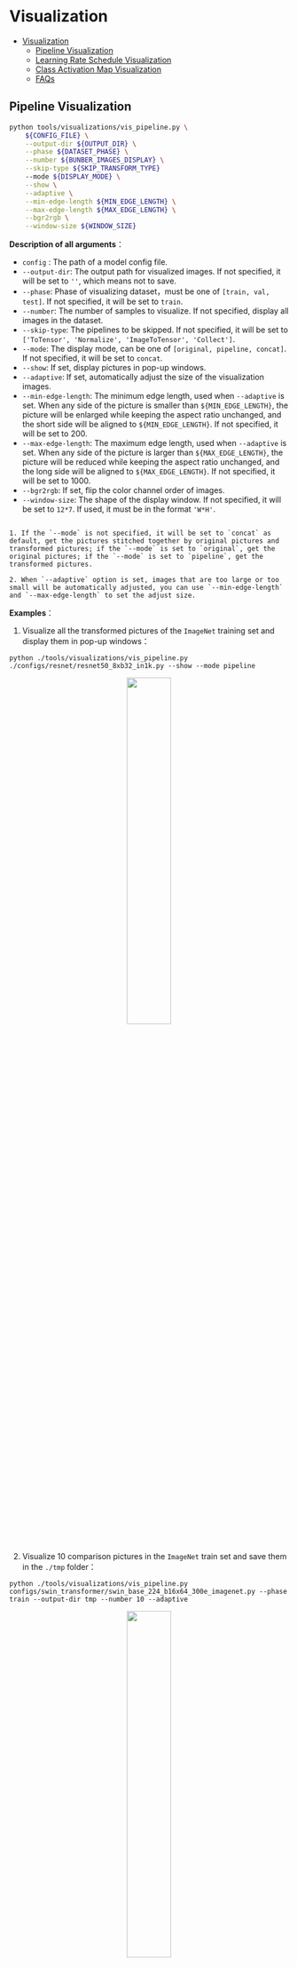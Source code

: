 # Visualization

<!-- TOC -->

- [Visualization](#visualization)
  - [Pipeline Visualization](#pipeline-visualization)
  - [Learning Rate Schedule Visualization](#learning-rate-schedule-visualization)
  - [Class Activation Map Visualization](#class-activation-map-visualization)
  - [FAQs](#faqs)

<!-- TOC -->
## Pipeline Visualization

```bash
python tools/visualizations/vis_pipeline.py \
    ${CONFIG_FILE} \
    --output-dir ${OUTPUT_DIR} \
    --phase ${DATASET_PHASE} \
    --number ${BUNBER_IMAGES_DISPLAY} \
    --skip-type ${SKIP_TRANSFORM_TYPE}
    --mode ${DISPLAY_MODE} \
    --show \
    --adaptive \
    --min-edge-length ${MIN_EDGE_LENGTH} \
    --max-edge-length ${MAX_EDGE_LENGTH} \
    --bgr2rgb \
    --window-size ${WINDOW_SIZE}
```

**Description of all arguments**：

- `config` : The path of a model config file.
- `--output-dir`: The output path for visualized images. If not specified, it will be set to `''`, which means not to save.
- `--phase`: Phase of visualizing dataset，must be one of `[train, val, test]`. If not specified, it will be set to `train`.
- `--number`: The number of samples to visualize. If not specified, display all images in the dataset.
- `--skip-type`: The pipelines to be skipped. If not specified, it will be set to `['ToTensor', 'Normalize', 'ImageToTensor', 'Collect']`.
- `--mode`: The display mode, can be one of `[original, pipeline, concat]`. If not specified, it will be set to `concat`.
- `--show`: If set, display pictures in pop-up windows.
- `--adaptive`: If set, automatically adjust the size of the visualization images.
- `--min-edge-length`: The minimum edge length, used when `--adaptive` is set. When any side of the picture is smaller than `${MIN_EDGE_LENGTH}`, the picture will be enlarged while keeping the aspect ratio unchanged, and the short side will be aligned to `${MIN_EDGE_LENGTH}`. If not specified, it will be set to 200.
- `--max-edge-length`: The maximum edge length, used when `--adaptive` is set. When any side of the picture is larger than `${MAX_EDGE_LENGTH}`, the picture will be reduced while keeping the aspect ratio unchanged, and the long side will be aligned to `${MAX_EDGE_LENGTH}`. If not specified, it will be set to 1000.
- `--bgr2rgb`: If set, flip the color channel order of images.
- `--window-size`: The shape of the display window. If not specified, it will be set to `12*7`. If used, it must be in the format `'W*H'`.

```{note}

1. If the `--mode` is not specified, it will be set to `concat` as default, get the pictures stitched together by original pictures and transformed pictures; if the `--mode` is set to `original`, get the original pictures; if the `--mode` is set to `pipeline`, get the transformed pictures.

2. When `--adaptive` option is set, images that are too large or too small will be automatically adjusted, you can use `--min-edge-length` and `--max-edge-length` to set the adjust size.
```

**Examples**：

1. Visualize all the transformed pictures of the `ImageNet` training set and display them in pop-up windows：

```shell
python ./tools/visualizations/vis_pipeline.py ./configs/resnet/resnet50_8xb32_in1k.py --show --mode pipeline
```

<div align=center><img src="../_static/image/tools/visualization/pipeline-pipeline.jpg" style=" width: auto; height: 40%; "></div>

2. Visualize 10 comparison pictures in the `ImageNet` train set and save them in the `./tmp` folder：

```shell
python ./tools/visualizations/vis_pipeline.py configs/swin_transformer/swin_base_224_b16x64_300e_imagenet.py --phase train --output-dir tmp --number 10 --adaptive
```

<div align=center><img src="../_static/image/tools/visualization/pipeline-concat.jpg" style=" width: auto; height: 40%; "></div>

3. Visualize 100 original pictures in the `CIFAR100` validation set, then display and save them in the `./tmp` folder：

```shell
python ./tools/visualizations/vis_pipeline.py configs/resnet/resnet50_8xb16_cifar100.py --phase val --output-dir tmp --mode original --number 100  --show --adaptive --bgr2rgb
```

<div align=center><img src="../_static/image/tools/visualization/pipeline-original.jpg" style=" width: auto; height: 40%; "></div>

## Learning Rate Schedule Visualization

```bash
python tools/visualizations/vis_lr.py \
    ${CONFIG_FILE} \
    --dataset-size ${DATASET_SIZE} \
    --ngpus ${NUM_GPUs}
    --save-path ${SAVE_PATH} \
    --title ${TITLE} \
    --style ${STYLE} \
    --window-size ${WINDOW_SIZE}
    --cfg-options
```

**Description of all arguments**：

- `config` :  The path of a model config file.
- `dataset-size` : The size of the datasets. If set，`build_dataset` will be skipped and `${DATASET_SIZE}` will be used as the size. Default to use the function `build_dataset`.
- `ngpus` : The number of GPUs used in training, default to be 1.
- `save-path` : The learning rate curve plot save path, default not to save.
- `title` : Title of figure. If not set, default to be config file name.
- `style` : Style of plt. If not set, default to be `whitegrid`.
- `window-size`: The shape of the display window. If not specified, it will be set to `12*7`. If used, it must be in the format `'W*H'`.
- `cfg-options` : Modifications to the configuration file, refer to [Tutorial 1: Learn about Configs](https://mmclassification.readthedocs.io/en/latest/tutorials/config.html).

```{note}
Loading annotations maybe consume much time, you can directly specify the size of the dataset with `dataset-size` to save time.
```

**Examples**：

```bash
python tools/visualizations/vis_lr.py configs/resnet/resnet50_b16x8_cifar100.py
```

<div align=center><img src="../_static/image/tools/visualization/lr_schedule1.png" style=" width: auto; height: 40%; "></div>

When using ImageNet, directly specify the size of ImageNet, as below:

```bash
python tools/visualizations/vis_lr.py configs/repvgg/repvgg-B3g4_4xb64-autoaug-lbs-mixup-coslr-200e_in1k.py --dataset-size 1281167 --ngpus 4 --save-path ./repvgg-B3g4_4xb64-lr.jpg
```

<div align=center><img src="../_static/image/tools/visualization/lr_schedule2.png" style=" width: auto; height: 40%; "></div>

## Class Activation Map Visualization

MMClassification provides `tools\visualizations\vis_cam.py` tool to visualize class activation map. Please use `pip install "grad-cam>=1.3.6"` command to install [pytorch-grad-cam](https://github.com/jacobgil/pytorch-grad-cam).

The supported methods are as follows:

| Method   | What it does |
|----------|--------------|
| GradCAM  | Weight the 2D activations by the average gradient |
| GradCAM++  | Like GradCAM but uses second order gradients |
| XGradCAM  | Like GradCAM but scale the gradients by the normalized activations |
| EigenCAM  | Takes the first principle component of the 2D Activations (no class discrimination, but seems to give great results)|
| EigenGradCAM  | Like EigenCAM but with class discrimination: First principle component of Activations\*Grad. Looks like GradCAM, but cleaner|
| LayerCAM  | Spatially weight the activations by positive gradients. Works better especially in lower layers |

**Command**：

```bash
python tools/visualizations/vis_cam.py \
    ${IMG} \
    ${CONFIG_FILE} \
    ${CHECKPOINT} \
    [--target-layers ${TARGET-LAYERS}] \
    [--preview-model] \
    [--method ${METHOD}] \
    [--target-category ${TARGET-CATEGORY}] \
    [--save-path ${SAVE_PATH}] \
    [--vit-like] \
    [--num-extra-tokens ${NUM-EXTRA-TOKENS}]
    [--aug_smooth] \
    [--eigen_smooth] \
    [--device ${DEVICE}] \
    [--cfg-options ${CFG-OPTIONS}]
```

**Description of all arguments**：

- `img` : The target picture path.
- `config` : The path of the model config file.
- `checkpoint` : The path of the checkpoint.
- `--target-layers` : The target layers to get activation maps, one or more network layers can be specified. If not set, use the norm layer of the last block.
- `--preview-model` : Whether to print all network layer names in the model.
- `--method` : Visualization method, supports `GradCAM`, `GradCAM++`, `XGradCAM`, `EigenCAM`, `EigenGradCAM`, `LayerCAM`, which is case insensitive. Defaults to `GradCAM`.
- `--target-category` : Target category, if not set, use the category detected by the given model.
- `--save-path` : The path to save the CAM visualization image. If not set, the CAM image will not be saved.
- `--vit-like` : Whether the network is ViT-like network.
- `--num-extra-tokens` : The number of extra tokens in ViT-like backbones. If not set, use num_extra_tokens the backbone.
- `--aug_smooth` : Whether to use TTA(Test Time Augment) to get CAM.
- `--eigen_smooth` : Whether to use the principal component to reduce noise.
- `--device` : The computing device used. Default to 'cpu'.
- `--cfg-options` : Modifications to the configuration file, refer to [Tutorial 1: Learn about Configs](https://mmclassification.readthedocs.io/en/latest/tutorials/config.html).

```{note}
The argument `--preview-model` can view all network layers names in the given model. It will be helpful if you know nothing about the model layers when setting `--target-layers`.
```

**Examples(CNN)**：

Here are some examples of `target-layers` in ResNet-50, which can be any module or layer:

- `'backbone.layer4'` means the output of the forth ResLayer.
- `'backbone.layer4.2'` means the output of the third BottleNeck block in the forth ResLayer.
- `'backbone.layer4.2.conv1'` means the output of the `conv1` layer in above BottleNeck block.

```{note}
For `ModuleList` or `Sequential`, you can also use the index to specify which sub-module is the target layer.

For example, the `backbone.layer4[-1]` is the same as `backbone.layer4.2` since `layer4` is a `Sequential` with three sub-modules.
```

1. Use different methods to visualize CAM for `ResNet50`, the `target-category` is the predicted result by the given checkpoint, using the default `target-layers`.

```shell
python tools/visualizations/vis_cam.py \
    demo/bird.JPEG \
    configs/resnet/resnet50_8xb32_in1k.py \
    https://download.openmmlab.com/mmclassification/v0/resnet/resnet50_batch256_imagenet_20200708-cfb998bf.pth \
    --method GradCAM
    # GradCAM++, XGradCAM, EigenCAM, EigenGradCAM, LayerCAM
```

| Image | GradCAM  |  GradCAM++ |  EigenGradCAM |  LayerCAM  |
|-------|----------|------------|-------------- |------------|
| <div align=center><img src='https://user-images.githubusercontent.com/18586273/144429496-628d3fb3-1f6e-41ff-aa5c-1b08c60c32a9.JPEG' height="auto" width="160" ></div> | <div align=center><img src='https://user-images.githubusercontent.com/18586273/147065002-f1c86516-38b2-47ba-90c1-e00b49556c70.jpg' height="auto" width="150" ></div>  | <div align=center><img src='https://user-images.githubusercontent.com/18586273/147065119-82581fa1-3414-4d6c-a849-804e1503c74b.jpg' height="auto" width="150"></div>  | <div align=center><img src='https://user-images.githubusercontent.com/18586273/147065096-75a6a2c1-6c57-4789-ad64-ebe5e38765f4.jpg' height="auto" width="150"></div> | <div align=center><img src='https://user-images.githubusercontent.com/18586273/147065129-814d20fb-98be-4106-8c5e-420adcc85295.jpg' height="auto" width="150"></div>  |

2. Use different `target-category` to get CAM from the same picture. In `ImageNet` dataset, the category 238 is 'Greater Swiss Mountain dog', the category 281 is 'tabby, tabby cat'.

```shell
python tools/visualizations/vis_cam.py \
    demo/cat-dog.png configs/resnet/resnet50_8xb32_in1k.py \
    https://download.openmmlab.com/mmclassification/v0/resnet/resnet50_batch256_imagenet_20200708-cfb998bf.pth \
    --target-layers 'backbone.layer4.2' \
    --method GradCAM \
    --target-category 238
    # --target-category 281
```

| Category  | Image | GradCAM  |  XGradCAM |  LayerCAM  |
| --------- |-------|----------|-------------- |------------|
|   Dog     | <div align=center><img src='https://user-images.githubusercontent.com/18586273/144429526-f27f4cce-89b9-4117-bfe6-55c2ca7eaba6.png' height="auto" width="165" ></div> | <div align=center><img src='https://user-images.githubusercontent.com/18586273/144433562-968a57bc-17d9-413e-810e-f91e334d648a.jpg' height="auto" width="150" ></div>  | <div align=center><img src='https://user-images.githubusercontent.com/18586273/144433853-319f3a8f-95f2-446d-b84f-3028daca5378.jpg' height="auto" width="150" ></div>  | <div align=center><img src='https://user-images.githubusercontent.com/18586273/144433937-daef5a69-fd70-428f-98a3-5e7747f4bb88.jpg' height="auto" width="150" ></div>  |
|   Cat     | <div align=center><img src='https://user-images.githubusercontent.com/18586273/144429526-f27f4cce-89b9-4117-bfe6-55c2ca7eaba6.png' height="auto" width="165" ></div> | <div align=center><img src='https://user-images.githubusercontent.com/18586273/144434518-867ae32a-1cb5-4dbd-b1b9-5e375e94ea48.jpg' height="auto" width="150" ></div>  | <div align=center><img src='https://user-images.githubusercontent.com/18586273/144434603-0a2fd9ec-c02e-4e6c-a17b-64c234808c56.jpg' height="auto" width="150" ></div> | <div align=center><img src='https://user-images.githubusercontent.com/18586273/144434623-b4432cc2-c663-4b97-aed3-583d9d3743e6.jpg' height="auto" width="150" ></div>  |

3. Use `--eigen-smooth` and `--aug-smooth` to improve visual effects.

```shell
python tools/visualizations/vis_cam.py \
    demo/dog.jpg  \
    configs/mobilenet_v3/mobilenet-v3-large_8xb32_in1k.py \
    https://download.openmmlab.com/mmclassification/v0/mobilenet_v3/convert/mobilenet_v3_large-3ea3c186.pth \
    --target-layers 'backbone.layer16' \
    --method LayerCAM \
    --eigen-smooth --aug-smooth
```

| Image | LayerCAM  |  eigen-smooth |  aug-smooth |  eigen&aug  |
|-------|----------|------------|-------------- |------------|
| <div align=center><img src='https://user-images.githubusercontent.com/18586273/144557492-98ac5ce0-61f9-4da9-8ea7-396d0b6a20fa.jpg' height="auto" width="160"></div> | <div align=center><img src='https://user-images.githubusercontent.com/18586273/144557541-a4cf7d86-7267-46f9-937c-6f657ea661b4.jpg'  height="auto" width="145" ></div> | <div align=center><img src='https://user-images.githubusercontent.com/18586273/144557547-2731b53e-e997-4dd2-a092-64739cc91959.jpg'  height="auto" width="145" ></div>  | <div align=center><img src='https://user-images.githubusercontent.com/18586273/144557545-8189524a-eb92-4cce-bf6a-760cab4a8065.jpg'  height="auto" width="145" ></div> | <div align=center><img src='https://user-images.githubusercontent.com/18586273/144557548-c1e3f3ec-3c96-43d4-874a-3b33cd3351c5.jpg'  height="auto" width="145" ></div>  |

**Examples(Transformer)**：

Here are some examples:

- `'backbone.norm3'` for Swin-Transformer;
- `'backbone.layers[-1].ln1'` for ViT;

For ViT-like networks, such as ViT, T2T-ViT and Swin-Transformer, the features are flattened. And for drawing the CAM, we need to specify the `--vit-like` argument to reshape the features into square feature maps.

Besides the flattened features, some ViT-like networks also add extra tokens like the class token in ViT and T2T-ViT, and the distillation token in DeiT. In these networks, the final classification is done on the tokens computed in the last attention block, and therefore, the classification score will not be affected by other features and the gradient of the classification score with respect to them, will be zero. Therefore, you shouldn't use the output of the last attention block as the target layer in these networks.

To exclude these extra tokens, we need know the number of extra tokens. Almost all transformer-based backbones in MMClassification have the `num_extra_tokens` attribute. If you want to use this tool in a new or third-party network that don't have the `num_extra_tokens` attribute, please specify it the `--num-extra-tokens` argument.

1. Visualize CAM for `Swin Transformer`, using default `target-layers`:

```shell
python tools/visualizations/vis_cam.py \
    demo/bird.JPEG  \
    configs/swin_transformer/swin-tiny_16xb64_in1k.py \
    https://download.openmmlab.com/mmclassification/v0/swin-transformer/swin_tiny_224_b16x64_300e_imagenet_20210616_090925-66df6be6.pth \
    --vit-like
```

2. Visualize CAM for `Vision Transformer(ViT)`:

```shell
python tools/visualizations/vis_cam.py \
    demo/bird.JPEG  \
    configs/vision_transformer/vit-base-p16_ft-64xb64_in1k-384.py \
    https://download.openmmlab.com/mmclassification/v0/vit/finetune/vit-base-p16_in21k-pre-3rdparty_ft-64xb64_in1k-384_20210928-98e8652b.pth \
    --vit-like \
    --target-layers 'backbone.layers[-1].ln1'
```

3. Visualize CAM for `T2T-ViT`:

```shell
python tools/visualizations/vis_cam.py \
    demo/bird.JPEG  \
    configs/t2t_vit/t2t-vit-t-14_8xb64_in1k.py \
    https://download.openmmlab.com/mmclassification/v0/t2t-vit/t2t-vit-t-14_3rdparty_8xb64_in1k_20210928-b7c09b62.pth \
    --vit-like \
    --target-layers 'backbone.encoder[-1].ln1'
```

| Image | ResNet50  |  ViT |  Swin |  T2T-ViT  |
|-------|----------|------------|-------------- |------------|
| <div align=center><img src='https://user-images.githubusercontent.com/18586273/144429496-628d3fb3-1f6e-41ff-aa5c-1b08c60c32a9.JPEG' height="auto" width="165" ></div> | <div align=center><img src=https://user-images.githubusercontent.com/18586273/144431491-a2e19fe3-5c12-4404-b2af-a9552f5a95d9.jpg  height="auto" width="150" ></div> | <div align=center><img src='https://user-images.githubusercontent.com/18586273/144436218-245a11de-6234-4852-9c08-ff5069f6a739.jpg' height="auto" width="150" ></div>   | <div align=center><img src='https://user-images.githubusercontent.com/18586273/144436168-01b0e565-442c-4e1e-910c-17c62cff7cd3.jpg' height="auto" width="150" ></div> | <div align=center><img src='https://user-images.githubusercontent.com/18586273/144436198-51dbfbda-c48d-48cc-ae06-1a923d19b6f6.jpg' height="auto" width="150" ></div>  |

## FAQs

- None
